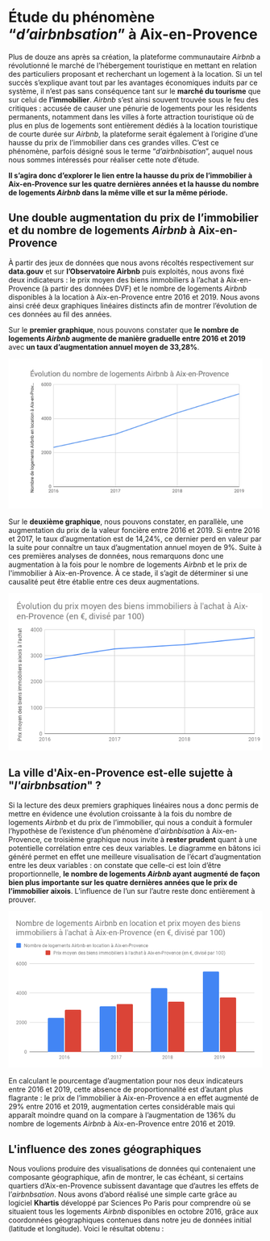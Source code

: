 # Étude du phénomène “*d’airbnbsation*” à Aix-en-Provence

Plus de douze ans après sa création, la plateforme communautaire *Airbnb* a révolutionné le marché de l’hébergement touristique en mettant en relation des particuliers proposant et recherchant un logement à la location. Si un tel succès s’explique avant tout par les avantages économiques induits par ce système, il n’est pas sans conséquence tant sur le **marché du tourisme** que sur celui de **l’immobilier**. *Airbnb* s’est ainsi souvent trouvée sous le feu des critiques : accusée de causer une pénurie de logements pour les résidents permanents, notamment dans les villes à forte attraction touristique où de plus en plus de logements sont entièrement dédiés à la location touristique de courte durée sur *Airbnb*, la plateforme serait également à l’origine d’une hausse du prix de l’immobilier dans ces grandes villes. C’est ce phénomène, parfois désigné sous le terme “*d’airbnbisation*”, auquel nous nous sommes intéressés pour réaliser cette note d’étude. 

**Il s’agira donc d’explorer le lien entre la hausse du prix de l’immobilier à Aix-en-Provence sur les quatre dernières années et la hausse du nombre de logements *Airbnb* dans la même ville et sur la même période.**


## Une double augmentation du prix de l’immobilier et du nombre de logements *Airbnb* à Aix-en-Provence

À partir des jeux de données que nous avons récoltés respectivement sur **data.gouv** et sur **l’Observatoire Airbnb** puis exploités, nous avons fixé deux indicateurs : le prix moyen des biens immobiliers à l’achat à Aix-en-Provence (à partir des données DVF) et le nombre de logements *Airbnb* disponibles à la location à Aix-en-Provence entre 2016 et 2019. Nous avons ainsi créé deux graphiques linéaires distincts afin de montrer l’évolution de ces données au fil des années. 

Sur le **premier graphique**, nous pouvons constater que **le nombre de logements *Airbnb* augmente de manière graduelle entre 2016 et 2019** avec **un taux d’augmentation annuel moyen de 33,28%**.

![Évolution du nombre de logements Airbnb à Aix-en-Provence](https://raw.githubusercontent.com/maeliscln/Donnees-mediations/main/E%CC%81volution%20du%20nombre%20de%20logements%20Airbnb%20a%CC%80%20Aix-en-Provence.png)

Sur le **deuxième graphique**, nous pouvons constater, en parallèle, une augmentation du prix de la valeur foncière entre 2016 et 2019. Si entre 2016 et 2017, le taux d’augmentation est de 14,24%, ce dernier perd en valeur par la suite pour connaître un taux d’augmentation annuel moyen de 9%. Suite à ces premières analyses de données, nous remarquons donc une augmentation à la fois pour le nombre de logements *Airbnb* et le prix de l'immobilier à Aix-en-Provence. À ce stade, il s’agit de déterminer si une causalité peut être établie entre ces deux augmentations.

![Évolution du prix moyen des biens immobiliers à l'achat à Aix-en-Provence](https://raw.githubusercontent.com/maeliscln/Donnees-mediations/main/E%CC%81volution%20du%20prix%20moyen%20des%20biens%20immobiliers%20a%CC%80%20l'achat%20a%CC%80%20Aix-en-Provence%20(en%20%E2%82%AC%2C%20divise%CC%81%20par%20100).png)

## La ville d'Aix-en-Provence est-elle sujette à "*l'airbnbsation*" ?

Si la lecture des deux premiers graphiques linéaires nous a donc permis de mettre en évidence une évolution croissante à la fois du nombre de logements *Airbnb* et du prix de l’immobilier, qui nous a conduit à formuler l’hypothèse de l’existence d’un phénomène d’*airbnbisation* à Aix-en-Provence, ce troisième graphique nous invite à **rester prudent** quant à une potentielle corrélation entre ces deux variables. Le diagramme en bâtons ici généré permet en effet une meilleure visualisation de l’écart d’augmentation entre les deux variables : on constate que celle-ci est loin d’être proportionnelle, **le nombre de logements *Airbnb* ayant augmenté de façon bien plus importante sur les quatre dernières années que le prix de l’immobilier aixois**. L’influence de l’un sur l’autre reste donc entièrement à prouver.

![Nombre de logements Airbnb en location et prix moyen des biens immobiliers à l'achat à Aix-en-Provence](https://raw.githubusercontent.com/maeliscln/Donnees-mediations/main/Nombre%20de%20logements%20Airbnb%20en%20location%20et%20prix%20moyen%20des%20biens%20immobiliers%20a%CC%80%20l'achat%20a%CC%80%20Aix-en-Provence.png)

En calculant le pourcentage d’augmentation pour nos deux indicateurs entre 2016 et 2019, cette absence de proportionnalité est d’autant plus flagrante : le prix de l’immobilier à Aix-en-Provence a en effet augmenté de 29% entre 2016 et 2019, augmentation certes considérable mais qui apparaît moindre quand on la compare à l’augmentation de 136% du nombre de logements *Airbnb* à Aix-en-Provence entre 2016 et 2019.

## L'influence des zones géographiques

Nous voulions produire des visualisations de données qui contenaient une composante géographique, afin de montrer, le cas échéant, si certains quartiers d’Aix-en-Provence subissent davantage que d’autres les effets de l’*airbnbsation*. Nous avons d’abord réalisé une simple carte grâce au logiciel **Khartis** développé par Sciences Po Paris pour comprendre où se situaient tous les logements *Airbnb* disponibles en octobre 2016, grâce aux coordonnées géographiques contenues dans notre jeu de données initial (latitude et longitude). Voici le résultat obtenu : 
